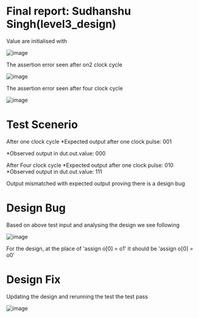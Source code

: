 # Final report: Sudhanshu Singh(level3_design)
Value are initialised with

![image](https://user-images.githubusercontent.com/73732594/182122086-6417533d-2cc0-4113-951a-2e5c7a0b64ef.png)



The assertion error seen after on2 clock cycle

![image](https://user-images.githubusercontent.com/73732594/182122316-3b485955-d7c9-42a2-81df-d23f8e7bebdc.png)

The assertion error seen after four clock cycle

![image](https://user-images.githubusercontent.com/73732594/182127630-ccd185b5-d8ff-4ca7-af9d-b1581145d142.png)



# Test Scenerio
After one clock cycle
*Expected output after one clock pulse: 001

*Observed output in dut.out.value: 000 

After Four clock cycle
*Expected output after one clock pulse: 010
*Observed output in dut.out.value: 111


 Output mismatched with expected output proving there is a design bug



# Design Bug
 Based on above test input and analysing the design we see following

![image](https://user-images.githubusercontent.com/73732594/182123590-57a3efb9-ebb1-446b-b513-e3ac5dba2c0c.png)


For the design, at the place of 'assign o[0] = o1' it should be 'assign o[0] = o0'

# Design Fix

Updating the design and rerunning the test the test pass

![image](https://user-images.githubusercontent.com/73732594/182123907-d43d3dce-5f83-4c79-9a87-8383c6e4a4d3.png)


